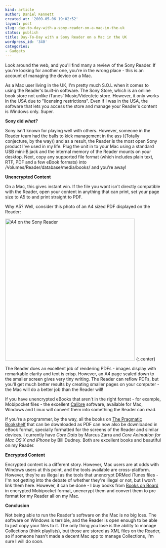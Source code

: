 ```yaml
---
kind: article
author: Daniel Kennett
created_at: '2009-05-06 19:02:52'
layout: post
slug: day-to-day-with-a-sony-reader-on-a-mac-in-the-uk
status: publish
title: Day-To-Day with a Sony Reader on a Mac in the UK
wordpress_id: '340'
categories:
- Gadgets
---
```


Look around the web, and you'll find many a review of the Sony Reader. If you're looking for another one, you're in the wrong place - this is an account of managing the device on a Mac.

As a Mac user living in the UK, I'm pretty much S.O.L when it comes to using the Reader's built-in software. The Sony Store, which is an online book store not unlike iTunes' Music/Video/etc store. However, it only works in the USA due to "licensing restrictions". Even if I was in the USA, the software that lets you access the store and manage your Reader's content is Windows only. Super.

<strong>Sony did <em>what?</em></strong>

Sony isn't known for playing well with others. However, someone in the Reader team had the balls to kick management in the ass ((Totally conjecture, by the way)) and as a result, the Reader is the most open Sony product I've used in my life. Plug the unit in to your Mac using a standard USB mini-B jack and the internal memory of the Reader mounts on your desktop. Next, copy any supported file format (which includes plain text, RTF, PDF and a few eBook formats) into /Volumes/Reader/database/media/books/ and you're away!

<!--more-->

<strong>Unencrypted Content</strong>

On a Mac, this gives instant win. If the file you want isn't directly compatible with the Reader, open your content in anything that can print, set your page size to A5 to and print straight to PDF.

Why A5? Well, consider this photo of an A4 sized PDF displayed on the Reader:

<a href="http://ikennd.ac/pictures/for_posts/2009/05/a4pdf.jpg"><img class="aligncenter size-full wp-image-341" title="A4 on the Sony Reader" src="http://ikennd.ac/pictures/for_posts/2009/05/a4pdf.jpg" alt="A4 on the Sony Reader" width="420" height="460" /></a>
{:.center}

The Reader does an excellent job of rendering PDFs - images display with remarkable clarity and text is crisp. However, an A4 page scaled down to the smaller screen gives very tiny writing. The Reader can reflow PDFs, but you'll get much better results by creating smaller pages on your computer - the Mac will do a better job than the Reader will!

If you have unencrypted eBooks that aren't in the right format - for example, Mobipocket files - the excellent <a href="http://calibre.kovidgoyal.net/" target="_blank">Calibre</a> software, available for Mac, Windows and Linux will convert them into something the Reader can read.

If you're a programmer, by the way, all the books on <a href="http://www.pragprog.com/" target="_blank">The Pragmatic Bookshelf</a> that can be downloaded as PDF can now also be downloaded in eBook format, specially formatted for the screens of the Reader and similar devices. I currently have <em>Core Data</em> by Marcus Zarra and <em>Core Animation for Mac OS X and iPhone</em> by Bill Dudney. Both are excellent books and beautiful on my Reader.

<strong>Encrypted Content</strong>

Encrypted content is a different story. However, Mac users are at odds with Windows users at this point, and the tools available are cross-platform. However, they're as illegal as the tools that unencrypt DRMed iTunes files - I'm not getting into the debate of whether they're illegal or not, but I won't link them here. However, it can be done - I buy books from <a href="http://booksonboard.com/" target="_blank">Books on Board</a> in encrypted Mobipocket format, unencrypt them and convert them to prc format for my Reader all on my Mac.

<strong>Conclusion</strong>

Not being able to run the Reader's software on the Mac is no big loss. The software on Windows is terrible, and the Reader is open enough to be able to just copy your files to it. The only thing you lose is the ability to manage Collections (think playlists), but those are stored as XML files on the Reader, so if someone hasn't made a decent Mac app to manage Collections, I'm sure I will do soon.